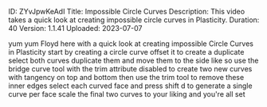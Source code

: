 ID: ZYvJpwKeAdI
Title: Impossible Circle Curves
Description: This video takes a quick look at creating impossible circle curves in Plasticity.
Duration: 40
Version: 1.1.41
Uploaded: 2023-07-07

yum yum
Floyd here with a quick look at creating
impossible Circle Curves in Plasticity
start by creating a circle curve offset
it to create a duplicate select both
curves duplicate them and move them to
the side like so use the bridge curve
tool with the trim attribute disabled to
create two new curves with tangency on
top and bottom then use the trim tool to
remove these inner edges
select each curved face and press shift
d to generate a single curve per face
scale the final two curves to your
liking and you're all set
